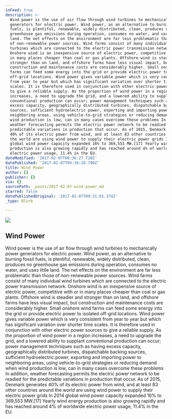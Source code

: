 ```yaml
---
inFeed: true
description: >-
  Wind power is the use of air flow through wind turbines to mechanically power
  generators for electric power. Wind power, as an alternative to burning fossil
  fuels, is plentiful, renewable, widely distributed, clean, produces no
  greenhouse gas emissions during operation, consumes no water, and uses little
  land. The net effects on the environment are far less problematic than those
  of non-renewable power sources. Wind farms consist of many individual wind
  turbines which are connected to the electric power transmission network.
  Onshore wind is an inexpensive source of electric power, competitive with or
  in many places cheaper than coal or gas plants. Offshore wind is steadier and
  stronger than on land, and offshore farms have less visual impact, but
  construction and maintenance costs are considerably higher. Small onshore wind
  farms can feed some energy into the grid or provide electric power to isolated
  off-grid locations. Wind power gives variable power which is very consistent
  from year to year but which has significant variation over shorter time
  scales. It is therefore used in conjunction with other electric power sources
  to give a reliable supply. As the proportion of wind power in a region
  increases, a need to upgrade the grid, and a lowered ability to supplant
  conventional production can occur; power management techniques such as having
  excess capacity, geographically distributed turbines, dispatchable backing
  sources, sufficient hydroelectric power, exporting and importing power to
  neighboring areas, using vehicle-to-grid strategies or reducing demand when
  wind production is low, can in many cases overcome these problems In addition,
  weather forecasting permits the electric power network to be readied for the
  predictable variations in production that occur. As of 2015, Denmark generates
  40% of its electric power from wind, and at least 83 other countries around
  the world are using wind power to supply their electric power grids In 2014
  global wind power capacity expanded 16% to 369,553 MW.[17] Yearly wind energy
  production is also growing rapidly and has reached around 4% of worldwide
  electric power usage, 11.4% in the EU.
dateModified: '2017-02-07T09:36:27.720Z'
datePublished: '2017-02-07T09:36:28.790Z'
title: Wind Power
author: []
publisher: {}
via: {}
sourcePath: _posts/2017-02-07-wind-power.md
starred: false
datePublishedOriginal: '2017-02-07T09:31:01.374Z'
_type: Blurb

---
```

![](https://the-grid-user-content.s3-us-west-2.amazonaws.com/998cc3ca-0386-46bf-9c1b-93e1e736f019.jpg)

## **Wind Power**

Wind power is the use of air flow through wind turbines to mechanically power generators for electric power. Wind power, as an alternative to burning fossil fuels, is plentiful, renewable, widely distributed, clean, produces no greenhouse gas emissions during operation, consumes no water, and uses little land. The net effects on the environment are far less problematic than those of non-renewable power sources. Wind farms consist of many individual wind turbines which are connected to the electric power transmission network. Onshore wind is an inexpensive source of electric power, competitive with or in many places cheaper than coal or gas plants. Offshore wind is steadier and stronger than on land, and offshore farms have less visual impact, but construction and maintenance costs are considerably higher. Small onshore wind farms can feed some energy into the grid or provide electric power to isolated off-grid locations. Wind power gives variable power which is very consistent from year to year but which has significant variation over shorter time scales. It is therefore used in conjunction with other electric power sources to give a reliable supply. As the proportion of wind power in a region increases, a need to upgrade the grid, and a lowered ability to supplant conventional production can occur; power management techniques such as having excess capacity, geographically distributed turbines, dispatchable backing sources, sufficient hydroelectric power, exporting and importing power to neighboring areas, using vehicle-to-grid strategies or reducing demand when wind production is low, can in many cases overcome these problems In addition, weather forecasting permits the electric power network to be readied for the predictable variations in production that occur. As of 2015, Denmark generates 40% of its electric power from wind, and at least 83 other countries around the world are using wind power to supply their electric power grids In 2014 global wind power capacity expanded 16% to 369,553 MW.\[17\] Yearly wind energy production is also growing rapidly and has reached around 4% of worldwide electric power usage, 11.4% in the EU.